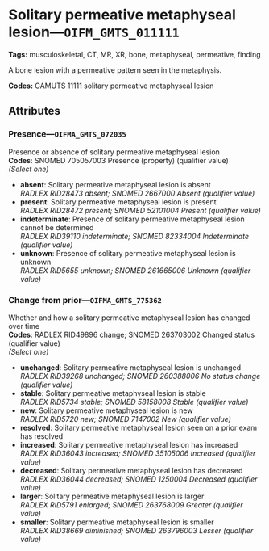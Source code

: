 # Solitary permeative metaphyseal lesion—`OIFM_GMTS_011111`

**Tags:** musculoskeletal, CT, MR, XR, bone, metaphyseal, permeative, finding

A bone lesion with a permeative pattern seen in the metaphysis.

**Codes:** GAMUTS 11111 solitary permeative metaphyseal lesion

## Attributes

### Presence—`OIFMA_GMTS_072035`

Presence or absence of solitary permeative metaphyseal lesion  
**Codes**: SNOMED 705057003 Presence (property) (qualifier value)  
*(Select one)*

- **absent**: Solitary permeative metaphyseal lesion is absent  
_RADLEX RID28473 absent; SNOMED 2667000 Absent (qualifier value)_
- **present**: Solitary permeative metaphyseal lesion is present  
_RADLEX RID28472 present; SNOMED 52101004 Present (qualifier value)_
- **indeterminate**: Presence of solitary permeative metaphyseal lesion cannot be determined  
_RADLEX RID39110 indeterminate; SNOMED 82334004 Indeterminate (qualifier value)_
- **unknown**: Presence of solitary permeative metaphyseal lesion is unknown  
_RADLEX RID5655 unknown; SNOMED 261665006 Unknown (qualifier value)_

### Change from prior—`OIFMA_GMTS_775362`

Whether and how a solitary permeative metaphyseal lesion has changed over time  
**Codes**: RADLEX RID49896 change; SNOMED 263703002 Changed status (qualifier value)  
*(Select one)*

- **unchanged**: Solitary permeative metaphyseal lesion is unchanged  
_RADLEX RID39268 unchanged; SNOMED 260388006 No status change (qualifier value)_
- **stable**: Solitary permeative metaphyseal lesion is stable  
_RADLEX RID5734 stable; SNOMED 58158008 Stable (qualifier value)_
- **new**: Solitary permeative metaphyseal lesion is new  
_RADLEX RID5720 new; SNOMED 7147002 New (qualifier value)_
- **resolved**: Solitary permeative metaphyseal lesion seen on a prior exam has resolved  
- **increased**: Solitary permeative metaphyseal lesion has increased  
_RADLEX RID36043 increased; SNOMED 35105006 Increased (qualifier value)_
- **decreased**: Solitary permeative metaphyseal lesion has decreased  
_RADLEX RID36044 decreased; SNOMED 1250004 Decreased (qualifier value)_
- **larger**: Solitary permeative metaphyseal lesion is larger  
_RADLEX RID5791 enlarged; SNOMED 263768009 Greater (qualifier value)_
- **smaller**: Solitary permeative metaphyseal lesion is smaller  
_RADLEX RID38669 diminished; SNOMED 263796003 Lesser (qualifier value)_